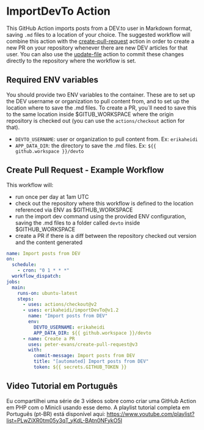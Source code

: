# ImportDevTo Action

This GitHub Action imports posts from a DEV.to user in Markdown format, saving `.md` files to a location of your choice. The suggested workflow will combine this action with the [create-pull-request](https://github.com/peter-evans/create-pull-request) action in order to create a new PR on your repository whenever there are new DEV articles for that user. You can also use the [update-file](https://github.com/test-room-7/action-update-file) action to commit these changes directly to the repository where the workflow is set.

## Required ENV variables

You should provide two ENV variables to the container. These are to set up the DEV username or organization to pull content from, and to set up the location where to save the .md files. To create a PR, you´ll need to save this to the same location inside $GITUB_WORKSPACE where the origin repository is checked out (you can use the `actions/checkout` action for that).

- `DEVTO_USERNAME`: user or organization to pull content from. Ex: `erikaheidi` 
- `APP_DATA_DIR`: the directory to save the .md files. Ex: `${{ github.workspace }}/devto`

## Create Pull Request - Example Workflow

This workflow will:

- run once per day at 1am UTC
- check out the repository where this workflow is defined to the location referenced via ENV as $GITHUB_WORKSPACE
- run the import dev command using the provided ENV configuration, saving the .md files to a folder called `devto` inside $GITHUB_WORKSPACE 
- create a PR if there is a diff between the repository checked out version and the content generated

```yaml
name: Import posts from DEV
on:
  schedule:
    - cron: "0 1 * * *"
  workflow_dispatch:
jobs:
  main:
    runs-on: ubuntu-latest
    steps:
      - uses: actions/checkout@v2
      - uses: erikaheidi/importDevTo@v1.2
        name: "Import posts from DEV"
        env:
          DEVTO_USERNAME: erikaheidi
          APP_DATA_DIR: ${{ github.workspace }}/devto
      - name: Create a PR
        uses: peter-evans/create-pull-request@v3
        with:
          commit-message: Import posts from DEV
          title: "[automated] Import posts from DEV"
          token: ${{ secrets.GITHUB_TOKEN }}

```

## Video Tutorial em Português

Eu compartilhei uma série de 3 vídeos sobre como criar uma GitHub Action em PHP com o Minicli usando esse demo. A playlist tutorial completa em Português (pt-BR) está disponível aqui: https://www.youtube.com/playlist?list=PLwZiXR0tm05y3qT_yKdL-BAtn0NFykO5I
